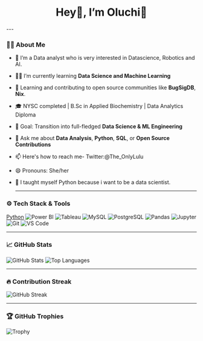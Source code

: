  <h1 align="center">Hey👋, I’m Oluchi🎀</h1>
 ---

### 👩‍💻 About Me
- 👀 I’m a Data analyst who is very interested in Datascience, Robotics and AI.
- 👩‍💻 I’m currently learning **Data Science and Machine Learning**
- 🌱 Learning and contributing to open source communities like **BugSigDB**, **Nix**.
- 🎓 NYSC completed | B.Sc in Applied Biochemistry | Data Analytics Diploma
- 🧠 Goal: Transition into full-fledged **Data Science & ML Engineering**
- 💬 Ask me about **Data Analysis**, **Python**, **SQL**, or **Open Source Contributions**
- 📫 Here's how to reach me- Twitter:@The_OnlyLulu
- 😄 Pronouns: She/her
- 🤖 I taught myself Python because i want to be a data scientist.
  
  ---

### ⚙️ Tech Stack & Tools
[Python](https://img.shields.io/badge/Python-3776AB?style=for-the-badge&logo=python&logoColor=white)
![Power BI](https://img.shields.io/badge/Power%20BI-F2C811?style=for-the-badge&logo=powerbi&logoColor=white)
![Tableau](https://img.shields.io/badge/Tableau-E97627?style=for-the-badge&logo=tableau&logoColor=white)
![MySQL](https://img.shields.io/badge/MySQL-4479A1?style=for-the-badge&logo=mysql&logoColor=white)
![PostgreSQL](https://img.shields.io/badge/PostgreSQL-4169E1?style=for-the-badge&logo=postgresql&logoColor=white)
![Pandas](https://img.shields.io/badge/Pandas-150458?style=for-the-badge&logo=pandas&logoColor=white)
![Jupyter](https://img.shields.io/badge/Jupyter-F37626?style=for-the-badge&logo=jupyter&logoColor=white)
![Git](https://img.shields.io/badge/Git-F05032?style=for-the-badge&logo=git&logoColor=white)
![VS Code](https://img.shields.io/badge/VS_Code-007ACC?style=for-the-badge&logo=visualstudiocode&logoColor=white)

---

### 📈 GitHub Stats
![GitHub Stats](https://github-readme-stats.vercel.app/api?username=OluchiTheAnalyst&show_icons=true&theme=tokyonight&count_private=true)
![Top Languages](https://github-readme-stats.vercel.app/api/top-langs/?username=OluchiTheAnalyst&layout=compact&theme=tokyonight)

---

### 🔥 Contribution Streak

![GitHub Streak](https://streak-stats.demolab.com?user=OluchiTheAnalyst&theme=tokyonight&hide_border=true)

---

### 🏆 GitHub Trophies

![Trophy](https://github-profile-trophy.vercel.app/?username=OluchiTheAnalyst&theme=onestar&margin-w=15&margin-h=15)


<!---
OluchiTheAnalyst/OluchiTheAnalyst is a ✨ special ✨ repository because its `README.md` (this file) appears on your GitHub profile.
You can click the Preview link to take a look at your changes.
--->
